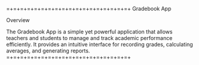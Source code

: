 =+=+=+=+=+=+=+=+=+=+=+=+=+=+=+=+=+=+
Gradebook App

Overview

The Gradebook App is a simple yet powerful application that allows teachers and students to manage and track academic performance efficiently. It provides an intuitive interface for recording grades, calculating averages, and generating reports.
=+=+=+=+=+=+=+=+=+=+=+=+=+=+=+=+=+=+
